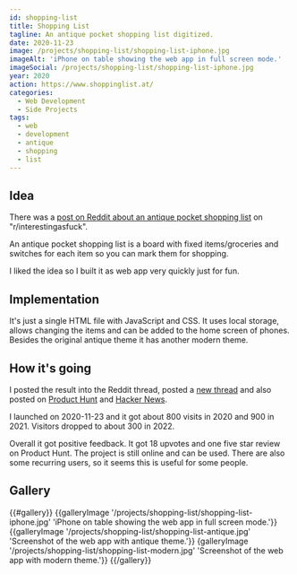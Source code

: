 ```yaml
---
id: shopping-list
title: Shopping List
tagline: An antique pocket shopping list digitized.
date: 2020-11-23
image: /projects/shopping-list/shopping-list-iphone.jpg
imageAlt: 'iPhone on table showing the web app in full screen mode.'
imageSocial: /projects/shopping-list/shopping-list-iphone.jpg
year: 2020
action: https://www.shoppinglist.at/
categories:
  - Web Development
  - Side Projects
tags:
  - web
  - development
  - antique
  - shopping
  - list
---
```


## Idea

There was a [post on Reddit about an antique pocket shopping list](https://www.reddit.com/r/interestingasfuck/comments/jxfsfv/an_antique_pocket_shopping_list/) on "r/interestingasfuck".

An antique pocket shopping list is a board with fixed items/groceries and switches for each item so you can mark them for shopping.

I liked the idea so I built it as web app very quickly just for fun.


## Implementation

It's just a single HTML file with JavaScript and CSS. It uses local storage, allows changing the items and can be added to the home screen of phones. Besides the original antique theme it has another modern theme.


## How it's going

I posted the result into the Reddit thread, posted a [new thread](https://www.reddit.com/r/InternetIsBeautiful/comments/jz3711/i_built_the_antique_pocket_shopping_list_from/) and also posted on [Product Hunt](https://www.producthunt.com/products/shopping-list) and [Hacker News](https://news.ycombinator.com/item?id=25187385).

I launched on 2020-11-23 and it got about 800 visits in 2020 and 900 in 2021. Visitors dropped to about 300 in 2022.

Overall it got positive feedback. It got 18 upvotes and one five star review on Product Hunt.
The project is still online and can be used. There are also some recurring users, so it seems this is useful for some people.


## Gallery

{{#gallery}}
  {{galleryImage '/projects/shopping-list/shopping-list-iphone.jpg' 'iPhone on table showing the web app in full screen mode.'}}
  {{galleryImage '/projects/shopping-list/shopping-list-antique.jpg' 'Screenshot of the web app with antique theme.'}}
  {galleryImage '/projects/shopping-list/shopping-list-modern.jpg' 'Screenshot of the web app with modern theme.'}}
{{/gallery}}
